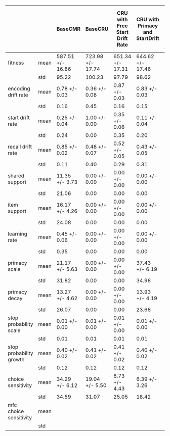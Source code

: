 | | | BaseCMR | BaseCRU | CRU with Free Start Drift Rate | CRU with Primacy and StartDrift | CRU with Feature-to-Context, Primacy, and StartDrift | CRU with Pre-Expt, Primacy, and StartDrift | BaseCMR with ContextTerm |
|---|---|---|---|---|---|---|---|---|
| fitness | mean | 587.51 +/- 16.86 | 723.98 +/- 17.74 | 651.34 +/- 17.31 | 644.62 +/- 17.46 | 605.99 +/- 16.58 | 608.35 +/- 17.05 | 627.88 +/- 17.33 |
| | std | 95.22 | 100.23 | 97.79 | 98.62 | 93.67 | 96.31 | 97.92 |
| encoding drift rate | mean | 0.78 +/- 0.03 | 0.36 +/- 0.08 | 0.87 +/- 0.03 | 0.83 +/- 0.03 | 0.74 +/- 0.03 | 0.80 +/- 0.03 | 0.57 +/- 0.03 |
| | std | 0.16 | 0.45 | 0.16 | 0.15 | 0.19 | 0.15 | 0.18 |
| start drift rate | mean | 0.25 +/- 0.04 | 1.00 +/- 0.00 | 0.35 +/- 0.06 | 0.11 +/- 0.04 | 0.08 +/- 0.03 | 0.28 +/- 0.05 | 0.41 +/- 0.05 |
| | std | 0.24 | 0.00 | 0.35 | 0.20 | 0.19 | 0.26 | 0.31 |
| recall drift rate | mean | 0.85 +/- 0.02 | 0.48 +/- 0.07 | 0.52 +/- 0.05 | 0.43 +/- 0.05 | 0.78 +/- 0.04 | 0.83 +/- 0.02 | 0.80 +/- 0.03 |
| | std | 0.11 | 0.40 | 0.29 | 0.31 | 0.23 | 0.12 | 0.15 |
| shared support | mean | 11.35 +/- 3.73 | 0.00 +/- 0.00 | 0.00 +/- 0.00 | 0.00 +/- 0.00 | 0.00 +/- 0.00 | 11.36 +/- 3.56 | 6.74 +/- 2.08 |
| | std | 21.06 | 0.00 | 0.00 | 0.00 | 0.00 | 20.12 | 11.73 |
| item support | mean | 16.17 +/- 4.26 | 0.00 +/- 0.00 | 0.00 +/- 0.00 | 0.00 +/- 0.00 | 0.00 +/- 0.00 | 32.73 +/- 5.95 | 47.19 +/- 6.21 |
| | std | 24.08 | 0.00 | 0.00 | 0.00 | 0.00 | 33.59 | 35.07 |
| learning rate | mean | 0.45 +/- 0.06 | 0.00 +/- 0.00 | 0.00 +/- 0.00 | 0.00 +/- 0.00 | 0.33 +/- 0.03 | 0.00 +/- 0.00 | 0.10 +/- 0.02 |
| | std | 0.35 | 0.00 | 0.00 | 0.00 | 0.19 | 0.00 | 0.09 |
| primacy scale | mean | 21.17 +/- 5.63 | 0.00 +/- 0.00 | 0.00 +/- 0.00 | 37.43 +/- 6.19 | 19.36 +/- 4.41 | 20.35 +/- 4.49 | 28.70 +/- 5.37 |
| | std | 31.82 | 0.00 | 0.00 | 34.98 | 24.90 | 25.37 | 30.32 |
| primacy decay | mean | 13.27 +/- 4.62 | 0.00 +/- 0.00 | 0.00 +/- 0.00 | 13.93 +/- 4.19 | 6.24 +/- 3.26 | 7.97 +/- 3.52 | 2.70 +/- 1.89 |
| | std | 26.07 | 0.00 | 0.00 | 23.68 | 18.41 | 19.89 | 10.69 |
| stop probability scale | mean | 0.01 +/- 0.00 | 0.01 +/- 0.00 | 0.01 +/- 0.00 | 0.01 +/- 0.00 | 0.01 +/- 0.00 | 0.01 +/- 0.00 | |
| | std | 0.01 | 0.01 | 0.01 | 0.01 | 0.01 | 0.01 | |
| stop probability growth | mean | 0.40 +/- 0.02 | 0.41 +/- 0.02 | 0.41 +/- 0.02 | 0.40 +/- 0.02 | 0.40 +/- 0.02 | 0.40 +/- 0.02 | |
| | std | 0.12 | 0.12 | 0.12 | 0.12 | 0.12 | 0.12 | |
| choice sensitivity | mean | 34.29 +/- 6.12 | 19.04 +/- 5.50 | 8.73 +/- 4.43 | 6.39 +/- 3.26 | 2.50 +/- 1.30 | 34.31 +/- 6.08 | 17.84 +/- 4.33 |
| | std | 34.59 | 31.07 | 25.05 | 18.42 | 7.37 | 34.35 | 24.48 |
| mfc choice sensitivity | mean | | | | | | | |
| | std | | | | | | | |
